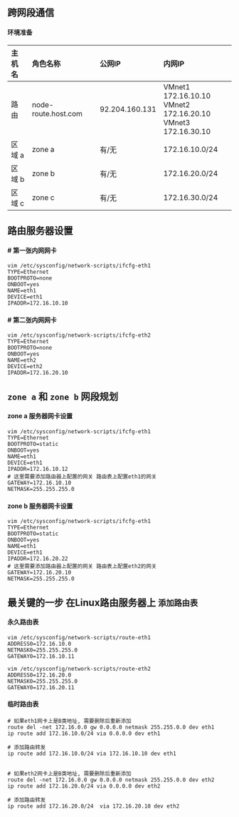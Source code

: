 ## 跨网段通信
#### 环境准备
|主机名|角色名称|公网IP|内网IP
|:----|:----|:----|:----|
|路由|node-route.host.com|92.204.160.131|VMnet1 172.16.10.10 <br> VMnet2 172.16.20.10 <br> VMnet3 172.16.30.10|
|区域 a|zone a|有/无|172.16.10.0/24|
|区域 b|zone b|有/无|172.16.20.0/24|
|区域 c|zone c|有/无|172.16.30.0/24|

## 路由服务器设置
#### # 第一张内网网卡
``` shell
vim /etc/sysconfig/network-scripts/ifcfg-eth1
TYPE=Ethernet
BOOTPROTO=none
ONBOOT=yes
NAME=eth1
DEVICE=eth1
IPADDR=172.16.10.10
```
#### # 第二张内网网卡
``` shell
vim /etc/sysconfig/network-scripts/ifcfg-eth2
TYPE=Ethernet
BOOTPROTO=none
ONBOOT=yes
NAME=eth2
DEVICE=eth2
IPADDR=172.16.20.10
```

## `zone a` 和 `zone b` 网段规划
#### zone a 服务器网卡设置
``` shell
vim /etc/sysconfig/network-scripts/ifcfg-eth1 
TYPE=Ethernet
BOOTPROTO=static
ONBOOT=yes
NAME=eth1
DEVICE=eth1
IPADDR=172.16.10.12
# 这里需要添加路由器上配置的网关 路由表上配置eth1的网关
GATEWAY=172.16.10.10
NETMASK=255.255.255.0
```
#### zone b 服务器网卡设置
``` shell
vim /etc/sysconfig/network-scripts/ifcfg-eth1 
TYPE=Ethernet
BOOTPROTO=static
ONBOOT=yes
NAME=eth1
DEVICE=eth1
IPADDR=172.16.20.22
# 这里需要添加路由器上配置的网关 路由表上配置eth2的网关
GATEWAY=172.16.20.10
NETMASK=255.255.255.0
```

## 最关键的一步 在Linux路由服务器上 `添加路由表`
#### 永久路由表
``` shell
vim /etc/sysconfig/network-scripts/route-eth1
ADDRESS0=172.16.10.0
NETMASK0=255.255.255.0
GATEWAY0=172.16.10.11

vim /etc/sysconfig/network-scripts/route-eth2
ADDRESS0=172.16.20.0
NETMASK0=255.255.255.0
GATEWAY0=172.16.20.11
```
#### 临时路由表
``` shell
# 如果eth1网卡上是B类地址, 需要删除后重新添加
route del -net 172.16.0.0 gw 0.0.0.0 netmask 255.255.0.0 dev eth1
ip route add 172.16.10.0/24 via 0.0.0.0 dev eth1

# 添加路由转发
ip route add 172.16.10.0/24 via 172.16.10.10 dev eth1


# 如果eth2网卡上是B类地址, 需要删除后重新添加
route del -net 172.16.0.0 gw 0.0.0.0 netmask 255.255.0.0 dev eth2
ip route add 172.16.20.0/24 via 0.0.0.0 dev eth2

# 添加路由转发
ip route add 172.16.20.0/24  via 172.16.20.10 dev eth2
```

